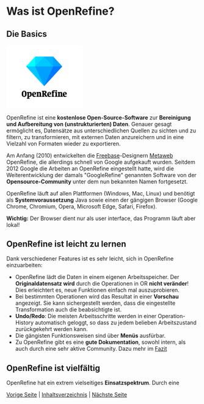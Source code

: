 # Was ist OpenRefine?

## Die Basics

<img src="images/OpenRefine_Logo.png" alt="OpenRefine-Logo" width="200" />

OpenRefine ist eine **kostenlose Open-Source-Software** zur **Bereinigung und Aufbereitung von (unstrukturierten) Daten**.
Genauer gesagt ermöglicht es, Datensätze aus unterschiedlichen Quellen zu sichten und zu filtern, zu transformieren, mit externen Daten anzureichern und in eine Vielzahl von Formaten wieder zu exportieren.

Am Anfang (2010) entwickelten die [Freebase](https://en.wikipedia.org/wiki/Freebase_(database))-Designern [Metaweb](https://en.wikipedia.org/wiki/Metaweb) OpenRefine, die allerdings schnell von Google aufgekauft wurden.
Seitdem 2012 Google die Arbeiten an OpenRefine eingestellt hatte, wird die Weiterentwicklung der damals "GoogleRefine" genannten Software von der **Opensource-Community** unter dem nun bekannten Namen fortgesetzt. 

OpenRefine läuft auf allen Plattformen (Windows, Mac, Linux) und benötigt als **Systemvoraussetzung** Java sowie einen der gängigen Browser (Google Chrome, Chromium, Opera, Microsoft Edge, Safari, Firefox).

**Wichtig:** Der Browser dient nur als user interface, das Programm läuft aber lokal!

## OpenRefine ist leicht zu lernen

Dank verschiedener Features ist es sehr leicht, sich in OpenRefine einzuarbeiten:
- OpenRefine lädt die Daten in einem eigenen Arbeitsspeicher. Der **Originaldatensatz wird** durch die Operationen in OR **nicht veränder**! Dies erleichtert es, neue Funktionen einfach mal auszuprobieren.
- Bei bestimmten Operationen wird das Resultat in einer **Vorschau** angezeigt. Sie kann sichergestellt werden, dass die eingestellte Transformation auch die beabsichtigte ist.
- **Undo/Redo**: Die meisten Arbeitsschritte werden in einer Operation-History automatisch geloggt, so dass zu jedem belieben Arbeitszustand zurückgekehrt werden kann.
- Die gängisten Funktionsweisen sind über **Menüs** ausfürbar.
- Zu OpenRefine gibt es eine **gute Dokumentation**, sowohl intern, als auch durch eine sehr aktive Community. Dazu mehr im [Fazit](3_Fazit.md)

## OpenRefine ist vielfältig

OpenRefine hat ein extrem vielseitiges **Einsatzspektrum**. Durch eine 

[Vorige Seite](README.md) | [Inhaltsverzeichnis](README.md) | [Nächste Seite](2_Anwendungsbeispiel.md)
